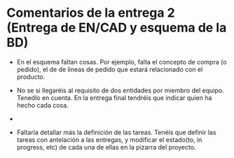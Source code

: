 # Comentarios de la entrega 2 (Entrega de EN/CAD y esquema de la BD)

- En el esquema faltan cosas. Por ejemplo, falta el concepto de compra (o pedido), el de de lineas de pedido que estará relacionado con el producto.

- No se si llegaréis al requisito de dos entidades por miembro del equipo. Tenedlo en cuenta. En la entrega final tendréis que indicar quien ha hecho cada cosa. 
- 
- Faltaría detallar más la definición de las tareas. Tenéis que definir las tareas con antelación a las entregas, y modificar el estado(to, in progress, etc) de cada una de ellas en la pizarra del proyecto. 


